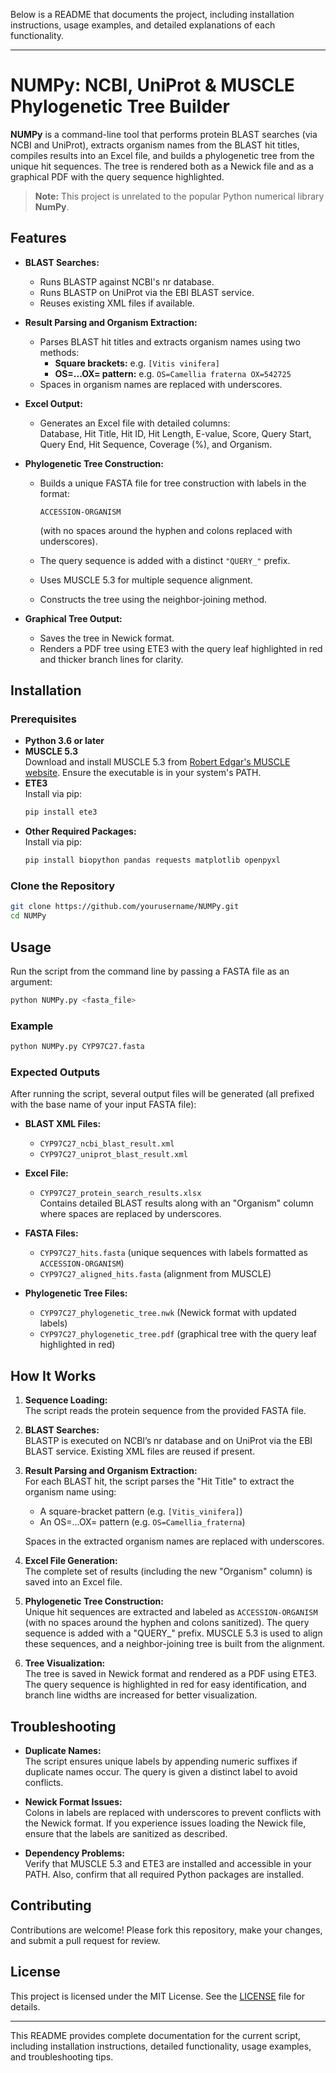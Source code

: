 Below is a README that documents the project, including installation instructions, usage examples, and detailed explanations of each functionality.

---

# NUMPy: NCBI, UniProt & MUSCLE Phylogenetic Tree Builder

**NUMPy** is a command-line tool that performs protein BLAST searches (via NCBI and UniProt), extracts organism names from the BLAST hit titles, compiles results into an Excel file, and builds a phylogenetic tree from the unique hit sequences. The tree is rendered both as a Newick file and as a graphical PDF with the query sequence highlighted.

> **Note:** This project is unrelated to the popular Python numerical library **NumPy**.

## Features

- **BLAST Searches:**
  - Runs BLASTP against NCBI's nr database.
  - Runs BLASTP on UniProt via the EBI BLAST service.
  - Reuses existing XML files if available.

- **Result Parsing and Organism Extraction:**
  - Parses BLAST hit titles and extracts organism names using two methods:
    - **Square brackets:** e.g. `[Vitis vinifera]`
    - **OS=...OX= pattern:** e.g. `OS=Camellia fraterna OX=542725`
  - Spaces in organism names are replaced with underscores.
  
- **Excel Output:**
  - Generates an Excel file with detailed columns:  
    Database, Hit Title, Hit ID, Hit Length, E-value, Score, Query Start, Query End, Hit Sequence, Coverage (%), and Organism.

- **Phylogenetic Tree Construction:**
  - Builds a unique FASTA file for tree construction with labels in the format:
  
    ```
    ACCESSION-ORGANISM
    ```
    
    (with no spaces around the hyphen and colons replaced with underscores).
  - The query sequence is added with a distinct `"QUERY_"` prefix.
  - Uses MUSCLE 5.3 for multiple sequence alignment.
  - Constructs the tree using the neighbor-joining method.

- **Graphical Tree Output:**
  - Saves the tree in Newick format.
  - Renders a PDF tree using ETE3 with the query leaf highlighted in red and thicker branch lines for clarity.

## Installation

### Prerequisites

- **Python 3.6 or later**
- **MUSCLE 5.3**  
  Download and install MUSCLE 5.3 from [Robert Edgar's MUSCLE website](https://drive5.com/muscle/). Ensure the executable is in your system's PATH.
- **ETE3**  
  Install via pip:
  ```bash
  pip install ete3
  ```
- **Other Required Packages:**  
  Install via pip:
  ```bash
  pip install biopython pandas requests matplotlib openpyxl
  ```

### Clone the Repository

```bash
git clone https://github.com/yourusername/NUMPy.git
cd NUMPy
```

## Usage

Run the script from the command line by passing a FASTA file as an argument:

```bash
python NUMPy.py <fasta_file>
```

### Example

```bash
python NUMPy.py CYP97C27.fasta
```

### Expected Outputs

After running the script, several output files will be generated (all prefixed with the base name of your input FASTA file):

- **BLAST XML Files:**
  - `CYP97C27_ncbi_blast_result.xml`
  - `CYP97C27_uniprot_blast_result.xml`

- **Excel File:**
  - `CYP97C27_protein_search_results.xlsx`  
    Contains detailed BLAST results along with an "Organism" column where spaces are replaced by underscores.

- **FASTA Files:**
  - `CYP97C27_hits.fasta` (unique sequences with labels formatted as `ACCESSION-ORGANISM`)
  - `CYP97C27_aligned_hits.fasta` (alignment from MUSCLE)

- **Phylogenetic Tree Files:**
  - `CYP97C27_phylogenetic_tree.nwk` (Newick format with updated labels)
  - `CYP97C27_phylogenetic_tree.pdf` (graphical tree with the query leaf highlighted in red)

## How It Works

1. **Sequence Loading:**  
   The script reads the protein sequence from the provided FASTA file.

2. **BLAST Searches:**  
   BLASTP is executed on NCBI’s nr database and on UniProt via the EBI BLAST service. Existing XML files are reused if present.

3. **Result Parsing and Organism Extraction:**  
   For each BLAST hit, the script parses the "Hit Title" to extract the organism name using:
   - A square-bracket pattern (e.g. `[Vitis_vinifera]`)
   - An OS=...OX= pattern (e.g. `OS=Camellia_fraterna`)
   
   Spaces in the extracted organism names are replaced with underscores.

4. **Excel File Generation:**  
   The complete set of results (including the new "Organism" column) is saved into an Excel file.

5. **Phylogenetic Tree Construction:**  
   Unique hit sequences are extracted and labeled as `ACCESSION-ORGANISM` (with no spaces around the hyphen and colons sanitized). The query sequence is added with a "QUERY_" prefix. MUSCLE 5.3 is used to align these sequences, and a neighbor-joining tree is built from the alignment.

6. **Tree Visualization:**  
   The tree is saved in Newick format and rendered as a PDF using ETE3. The query sequence is highlighted in red for easy identification, and branch line widths are increased for better visualization.

## Troubleshooting

- **Duplicate Names:**  
  The script ensures unique labels by appending numeric suffixes if duplicate names occur. The query is given a distinct label to avoid conflicts.

- **Newick Format Issues:**  
  Colons in labels are replaced with underscores to prevent conflicts with the Newick format. If you experience issues loading the Newick file, ensure that the labels are sanitized as described.

- **Dependency Problems:**  
  Verify that MUSCLE 5.3 and ETE3 are installed and accessible in your PATH. Also, confirm that all required Python packages are installed.

## Contributing

Contributions are welcome! Please fork this repository, make your changes, and submit a pull request for review.

## License

This project is licensed under the MIT License. See the [LICENSE](LICENSE) file for details.

---

This README provides complete documentation for the current script, including installation instructions, detailed functionality, usage examples, and troubleshooting tips.

